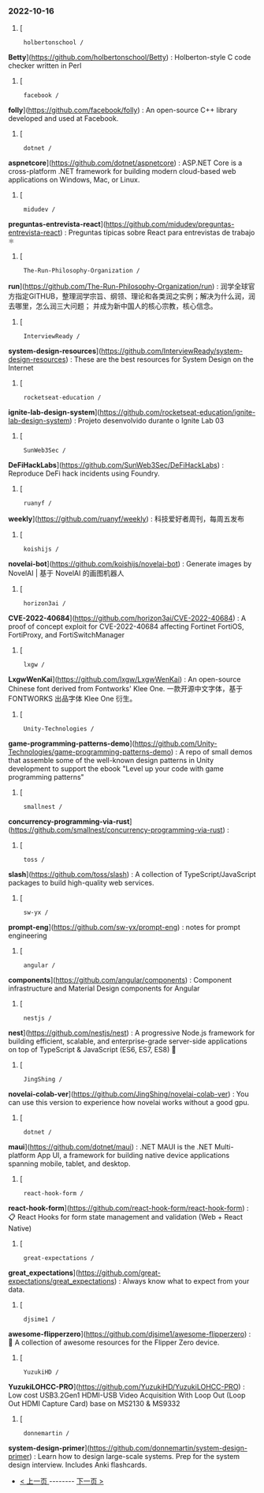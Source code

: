 ### 2022-10-16 
1. [
    

        holbertonschool /
**Betty**](https://github.com/holbertonschool/Betty) : Holberton-style C code checker written in Perl
1. [
    

        facebook /
**folly**](https://github.com/facebook/folly) : An open-source C++ library developed and used at Facebook.
1. [
    

        dotnet /
**aspnetcore**](https://github.com/dotnet/aspnetcore) : ASP.NET Core is a cross-platform .NET framework for building modern cloud-based web applications on Windows, Mac, or Linux.
1. [
    

        midudev /
**preguntas-entrevista-react**](https://github.com/midudev/preguntas-entrevista-react) : Preguntas típicas sobre React para entrevistas de trabajo ⚛️
1. [
    

        The-Run-Philosophy-Organization /
**run**](https://github.com/The-Run-Philosophy-Organization/run) : 润学全球官方指定GITHUB，整理润学宗旨、纲领、理论和各类润之实例；解决为什么润，润去哪里，怎么润三大问题； 并成为新中国人的核心宗教，核心信念。
1. [
    

        InterviewReady /
**system-design-resources**](https://github.com/InterviewReady/system-design-resources) : These are the best resources for System Design on the Internet
1. [
    

        rocketseat-education /
**ignite-lab-design-system**](https://github.com/rocketseat-education/ignite-lab-design-system) : Projeto desenvolvido durante o Ignite Lab 03
1. [
    

        SunWeb3Sec /
**DeFiHackLabs**](https://github.com/SunWeb3Sec/DeFiHackLabs) : Reproduce DeFi hack incidents using Foundry.
1. [
    

        ruanyf /
**weekly**](https://github.com/ruanyf/weekly) : 科技爱好者周刊，每周五发布
1. [
    

        koishijs /
**novelai-bot**](https://github.com/koishijs/novelai-bot) : Generate images by NovelAI | 基于 NovelAI 的画图机器人
1. [
    

        horizon3ai /
**CVE-2022-40684**](https://github.com/horizon3ai/CVE-2022-40684) : A proof of concept exploit for CVE-2022-40684 affecting Fortinet FortiOS, FortiProxy, and FortiSwitchManager
1. [
    

        lxgw /
**LxgwWenKai**](https://github.com/lxgw/LxgwWenKai) : An open-source Chinese font derived from Fontworks' Klee One. 一款开源中文字体，基于 FONTWORKS 出品字体 Klee One 衍生。
1. [
    

        Unity-Technologies /
**game-programming-patterns-demo**](https://github.com/Unity-Technologies/game-programming-patterns-demo) : A repo of small demos that assemble some of the well-known design patterns in Unity development to support the ebook "Level up your code with game programming patterns"
1. [
    

        smallnest /
**concurrency-programming-via-rust**](https://github.com/smallnest/concurrency-programming-via-rust) : 
1. [
    

        toss /
**slash**](https://github.com/toss/slash) : A collection of TypeScript/JavaScript packages to build high-quality web services.
1. [
    

        sw-yx /
**prompt-eng**](https://github.com/sw-yx/prompt-eng) : notes for prompt engineering
1. [
    

        angular /
**components**](https://github.com/angular/components) : Component infrastructure and Material Design components for Angular
1. [
    

        nestjs /
**nest**](https://github.com/nestjs/nest) : A progressive Node.js framework for building efficient, scalable, and enterprise-grade server-side applications on top of TypeScript & JavaScript (ES6, ES7, ES8) 🚀
1. [
    

        JingShing /
**novelai-colab-ver**](https://github.com/JingShing/novelai-colab-ver) : You can use this version to experience how novelai works without a good gpu.
1. [
    

        dotnet /
**maui**](https://github.com/dotnet/maui) : .NET MAUI is the .NET Multi-platform App UI, a framework for building native device applications spanning mobile, tablet, and desktop.
1. [
    

        react-hook-form /
**react-hook-form**](https://github.com/react-hook-form/react-hook-form) : 📋 React Hooks for form state management and validation (Web + React Native)
1. [
    

        great-expectations /
**great_expectations**](https://github.com/great-expectations/great_expectations) : Always know what to expect from your data.
1. [
    

        djsime1 /
**awesome-flipperzero**](https://github.com/djsime1/awesome-flipperzero) : 🐬 A collection of awesome resources for the Flipper Zero device.
1. [
    

        YuzukiHD /
**YuzukiLOHCC-PRO**](https://github.com/YuzukiHD/YuzukiLOHCC-PRO) : Low cost USB3.2Gen1 HDMI-USB Video Acquisition With Loop Out (Loop Out HDMI Capture Card) base on MS2130 & MS9332
1. [
    

        donnemartin /
**system-design-primer**](https://github.com/donnemartin/system-design-primer) : Learn how to design large-scale systems. Prep for the system design interview. Includes Anki flashcards. 

- [ < 上一页 ](https://github.com/able8/github-trending-daily-record/blob/master/2022-10-15.md) -------- [ 下一页 > ](https://github.com/able8/github-trending-daily-record/blob/master/2022-10-17.md)